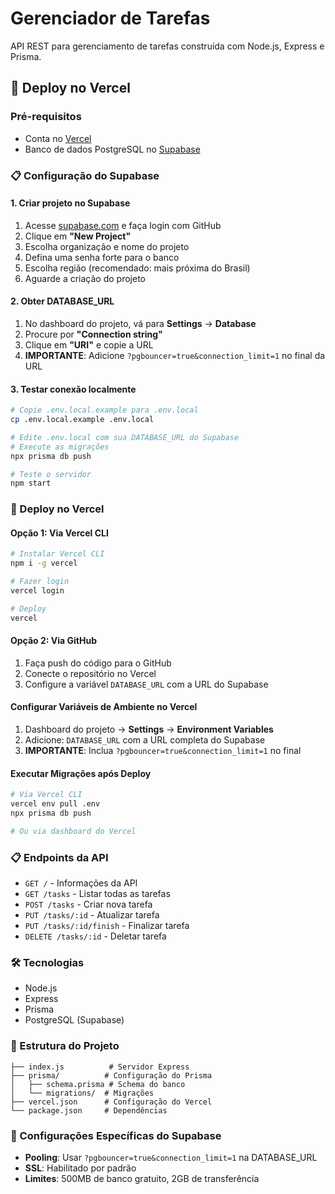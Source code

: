 # Gerenciador de Tarefas

API REST para gerenciamento de tarefas construída com Node.js, Express e Prisma.

## 🚀 Deploy no Vercel

### Pré-requisitos
- Conta no [Vercel](https://vercel.com)
- Banco de dados PostgreSQL no [Supabase](https://supabase.com)

### 📋 Configuração do Supabase

#### 1. Criar projeto no Supabase
1. Acesse [supabase.com](https://supabase.com) e faça login com GitHub
2. Clique em **"New Project"**
3. Escolha organização e nome do projeto
4. Defina uma senha forte para o banco
5. Escolha região (recomendado: mais próxima do Brasil)
6. Aguarde a criação do projeto

#### 2. Obter DATABASE_URL
1. No dashboard do projeto, vá para **Settings** → **Database**
2. Procure por **"Connection string"**
3. Clique em **"URI"** e copie a URL
4. **IMPORTANTE**: Adicione `?pgbouncer=true&connection_limit=1` no final da URL

#### 3. Testar conexão localmente
```bash
# Copie .env.local.example para .env.local
cp .env.local.example .env.local

# Edite .env.local com sua DATABASE_URL do Supabase
# Execute as migrações
npx prisma db push

# Teste o servidor
npm start
```

### 🚀 Deploy no Vercel

#### Opção 1: Via Vercel CLI
```bash
# Instalar Vercel CLI
npm i -g vercel

# Fazer login
vercel login

# Deploy
vercel
```

#### Opção 2: Via GitHub
1. Faça push do código para o GitHub
2. Conecte o repositório no Vercel
3. Configure a variável `DATABASE_URL` com a URL do Supabase

#### Configurar Variáveis de Ambiente no Vercel
1. Dashboard do projeto → **Settings** → **Environment Variables**
2. Adicione: `DATABASE_URL` com a URL completa do Supabase
3. **IMPORTANTE**: Inclua `?pgbouncer=true&connection_limit=1` no final

#### Executar Migrações após Deploy
```bash
# Via Vercel CLI
vercel env pull .env
npx prisma db push

# Ou via dashboard do Vercel
```

### 📋 Endpoints da API

- `GET /` - Informações da API
- `GET /tasks` - Listar todas as tarefas
- `POST /tasks` - Criar nova tarefa
- `PUT /tasks/:id` - Atualizar tarefa
- `PUT /tasks/:id/finish` - Finalizar tarefa
- `DELETE /tasks/:id` - Deletar tarefa

### 🛠️ Tecnologias
- Node.js
- Express
- Prisma
- PostgreSQL (Supabase)

### 📝 Estrutura do Projeto
```
├── index.js          # Servidor Express
├── prisma/          # Configuração do Prisma
│   ├── schema.prisma # Schema do banco
│   └── migrations/  # Migrações
├── vercel.json      # Configuração do Vercel
└── package.json     # Dependências
```

### 🔧 Configurações Específicas do Supabase
- **Pooling**: Usar `?pgbouncer=true&connection_limit=1` na DATABASE_URL
- **SSL**: Habilitado por padrão
- **Limites**: 500MB de banco gratuito, 2GB de transferência

